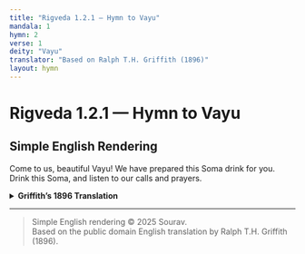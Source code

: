 ```yaml
---
title: "Rigveda 1.2.1 — Hymn to Vayu"
mandala: 1
hymn: 2
verse: 1
deity: "Vayu"
translator: "Based on Ralph T.H. Griffith (1896)"
layout: hymn
---
```


# Rigveda 1.2.1 — Hymn to Vayu

## Simple English Rendering
Come to us, beautiful Vayu! We have prepared this Soma drink for you. Drink this Soma, and listen to our calls and prayers.  

<details>
  <summary><strong>Griffith’s 1896 Translation</strong></summary>

BEAUTIFUL Vāyu, come, for thee these Soma drops have been prepared:
Drink of them, hearken to our call.

</details>

---

> Simple English rendering © 2025 Sourav.  
> Based on the public domain English translation by Ralph T.H. Griffith (1896).  